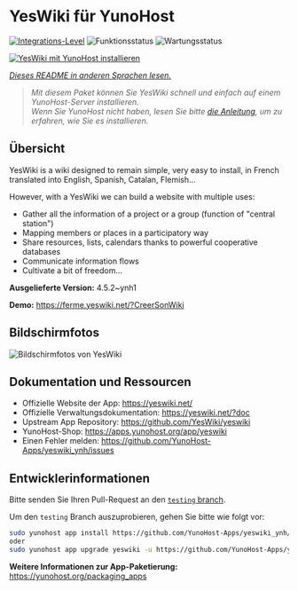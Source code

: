 <!--
N.B.: Diese README wurde automatisch von <https://github.com/YunoHost/apps/tree/master/tools/readme_generator> generiert.
Sie darf NICHT von Hand bearbeitet werden.
-->

# YesWiki für YunoHost

[![Integrations-Level](https://apps.yunohost.org/badge/integration/yeswiki)](https://ci-apps.yunohost.org/ci/apps/yeswiki/)
![Funktionsstatus](https://apps.yunohost.org/badge/state/yeswiki)
![Wartungsstatus](https://apps.yunohost.org/badge/maintained/yeswiki)

[![YesWiki mit YunoHost installieren](https://install-app.yunohost.org/install-with-yunohost.svg)](https://install-app.yunohost.org/?app=yeswiki)

*[Dieses README in anderen Sprachen lesen.](./ALL_README.md)*

> *Mit diesem Paket können Sie YesWiki schnell und einfach auf einem YunoHost-Server installieren.*  
> *Wenn Sie YunoHost nicht haben, lesen Sie bitte [die Anleitung](https://yunohost.org/install), um zu erfahren, wie Sie es installieren.*

## Übersicht

YesWiki is a wiki designed to remain simple, very easy to install, in French translated into English, Spanish, Catalan, Flemish...

However, with a YesWiki we can build a website with multiple uses:
- Gather all the information of a project or a group (function of "central station")
- Mapping members or places in a participatory way
- Share resources, lists, calendars thanks to powerful cooperative databases
- Communicate information flows
- Cultivate a bit of freedom...


**Ausgelieferte Version:** 4.5.2~ynh1

**Demo:** <https://ferme.yeswiki.net/?CreerSonWiki>

## Bildschirmfotos

![Bildschirmfotos von YesWiki](./doc/screenshots/yeswiki_screenshots.png)

## Dokumentation und Ressourcen

- Offizielle Website der App: <https://yeswiki.net/>
- Offizielle Verwaltungsdokumentation: <https://yeswiki.net/?doc>
- Upstream App Repository: <https://github.com/YesWiki/yeswiki>
- YunoHost-Shop: <https://apps.yunohost.org/app/yeswiki>
- Einen Fehler melden: <https://github.com/YunoHost-Apps/yeswiki_ynh/issues>

## Entwicklerinformationen

Bitte senden Sie Ihren Pull-Request an den [`testing` branch](https://github.com/YunoHost-Apps/yeswiki_ynh/tree/testing).

Um den `testing` Branch auszuprobieren, gehen Sie bitte wie folgt vor:

```bash
sudo yunohost app install https://github.com/YunoHost-Apps/yeswiki_ynh/tree/testing --debug
oder
sudo yunohost app upgrade yeswiki -u https://github.com/YunoHost-Apps/yeswiki_ynh/tree/testing --debug
```

**Weitere Informationen zur App-Paketierung:** <https://yunohost.org/packaging_apps>
